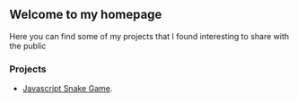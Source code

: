 ## Welcome to my homepage

Here you can find some of my projects that I found interesting to share with the public

### Projects

- [Javascript Snake Game](https://veronx.github.io/snake/snake.html).
